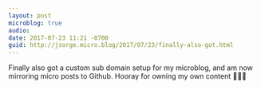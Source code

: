 ```yaml
---
layout: post
microblog: true
audio: 
date: 2017-07-23 11:21 -0700
guid: http://jsorge.micro.blog/2017/07/23/finally-also-got.html
---
```

Finally also got a custom sub domain setup for my microblog, and am now mirroring micro posts to Github. Hooray for owning my own content 🎉🎉🎉
